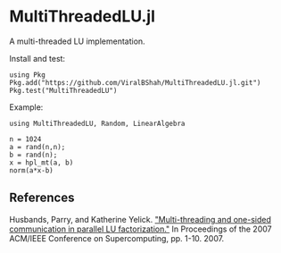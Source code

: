 # MultiThreadedLU.jl

A multi-threaded LU implementation.

Install and test:
```
using Pkg
Pkg.add("https://github.com/ViralBShah/MultiThreadedLU.jl.git")
Pkg.test("MultiThreadedLU")
```

Example:
```
using MultiThreadedLU, Random, LinearAlgebra

n = 1024
a = rand(n,n);
b = rand(n);
x = hpl_mt(a, b)
norm(a*x-b)
```

## References

Husbands, Parry, and Katherine Yelick. ["Multi-threading and one-sided communication in parallel LU factorization."](https://upc.lbl.gov/publications/husbands-lu-sc07.pdf) In Proceedings of the 2007 ACM/IEEE Conference on Supercomputing, pp. 1-10. 2007.
